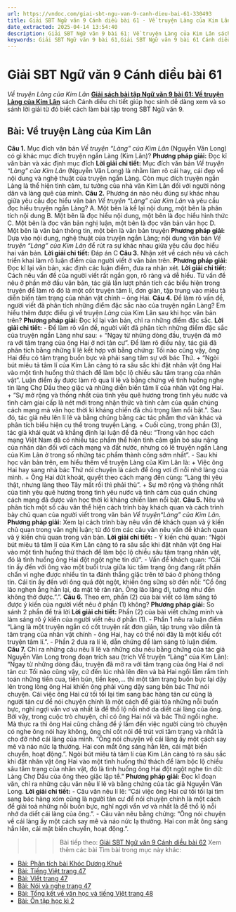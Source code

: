 ```yaml
---
url: https://vndoc.com/giai-sbt-ngu-van-9-canh-dieu-bai-61-330493
title: Giải SBT Ngữ văn 9 Cánh diều bài 61 - Về truyện Làng của Kim Lân - VnDoc.com
date_extracted: 2025-04-14 13:54:40
description: Giải SBT Ngữ văn 9 bài 61: Về truyện Làng của Kim Lân sách Cánh diều có đáp án chi tiết cho các bạn cùng tham khảo.
keywords: Giải SBT Ngữ văn 9 bài 61,Giải SBT Ngữ văn 9 bài 61 Cánh diều,Giải sách bài tập Ngữ văn CD lớp 9,Ngữ văn lớp 9 Cánh diều,giải bài tập ngữ văn lớp 9,bài Về truyện Làng của Kim Lân,giải SBT ngữ văn 9 CD trang 43
---
```


# Giải SBT Ngữ văn 9 Cánh diều bài 61
 _Về truyện Làng của Kim Lân_
[**Giải sách bài tập Ngữ văn 9 bài 61: Về truyện Làng của Kim Lân**](<https://vndoc.com/giai-sbt-ngu-van-9-canh-dieu-bai-61-330493>) sách Cánh diều chi tiết giúp học sinh dễ dàng xem và so sánh lời giải từ đó biết cách làm bài tập trong SBT Ngữ văn 9.
## Bài: Về truyện Làng của Kim Lân
**Câu 1.** Mục đích văn bản _Về truyện “Làng” của Kim Lân_ \(Nguyễn Văn Long\) có gì khác mục đích truyện ngắn Làng \(Kim Lân\)?
**Phương pháp giải:**
Đọc kĩ văn bản và xác định mục đích
**Lời giải chi tiết:**
Mục đích văn bản _Về truyện “Làng” của Kim Lân_ \(Nguyễn Văn Long\) là nhằm làm rõ cái hay, cái đẹp về nội dung và nghệ thuật của truyện ngắn Làng. Còn mục đích truyện ngắn Làng là thể hiện tình cảm, tư tưởng của nhà văn Kim Lân đối với người nông dân và làng quê của mình.
**Câu 2.** Phương án nào nêu đúng sự khác nhau giữa yêu cầu đọc hiểu văn bản _Về truyện “Làng” của Kim Lân_ và yêu cầu đọc hiểu truyện ngắn Làng?
A. Một bên là kể lại nội dung, một bên là phân tích nội dung
B. Một bên là đọc hiểu nội dung, một bên là đọc hiểu hình thức
C. Một bên là đọc văn bản nghị luận, một bên là đọc văn bản văn học
D. Một bên là văn bản thông tin, một bên là văn bản truyện
**Phương pháp giải:**
Dựa vào nội dung, nghệ thuật của truyện ngắn Làng; nội dung văn bản _Về truyện “Làng” của Kim Lân_ để rút ra sự khác nhau giữa yêu cầu đọc hiểu hai văn bản.
**Lời giải chi tiết:**
Đáp án C
**Câu 3.** Nhận xét về cách nêu và cách triển khai làm rõ luận điểm của người viết ở văn bản trên.
**Phương pháp giải:**
Đọc kĩ lại văn bản, xác định các luận điểm, đưa ra nhận xét.
**Lời giải chi tiết:**
Cách nêu vấn đề của người viết rất ngắn gọn, rõ ràng và dễ hiểu. Từ vấn đề nêu ở phần mở đầu văn bản, tác giả lần lượt phân tích các biểu hiện trong truyện để làm rõ đó là một cốt truyện tâm lí, đơn giản, tập trung vào miêu tả diễn biến tâm trạng của nhân vật chính – ông Hai.
**Câu 4.** Để làm rõ vấn đề, người viết đã phân tích những điểm đặc sắc nào của truyện ngắn Làng? Em hiểu thêm được điều gì về truyện _Làng_ của Kim Lân sau khi học văn bản trên?
**Phương pháp giải:**
Đọc kĩ lại văn bản, chỉ ra những điểm đặc sắc.
**Lời giải chi tiết:**
\- Để làm rõ vấn đề, người viết đã phân tích những điểm đặc sắc của truyện ngắn Làng như sau:
\+ “Ngay từ những dòng đầu, truyện đã mở ra với tâm trạng của ông Hai ở nơi tản cư”. Để làm rõ điều này, tác giả đã phân tích bằng những lí lẽ kết hợp với bằng chứng: Tối nào cũng vậy, ông Hai đều có tâm trạng buồn bực và phải sang tâm sự với bác Thứ.
\+ “Ngòi bút miêu tả tâm lí của Kim Lân càng tỏ ra sâu sắc khi đặt nhân vật ông Hai vào một tình huống thử thách để làm bộc lộ chiều sâu tâm trạng của nhân vật”.
Luận điểm ấy được làm rõ qua lí lẽ và bằng chứng về tình huống nghe tin làng Chợ Dầu theo giặc và những diễn biến tâm lí của nhân vật ông Hai.
\+ “Sự mở rộng và thống nhất của tình yêu quê hương trong tình yêu nước và tình cảm giai cấp là nét mới trong nhận thức và tình cảm của quần chúng cách mạng mà văn học thời kì kháng chiến đã chú trọng làm nổi bật.”. Sau đó, tác giả nêu lên lí lẽ và bằng chúng bằng các tác phẩm thơ văn khác và phân tích biểu hiện cụ thể trong truyện Làng.
\+ Cuối cùng, trong phần \(3\), tác giả khái quát và khẳng định lại luận đề đã nêu: “Trong văn học cách mạng Việt Nam đã có nhiều tác phẩm thể hiện tình cảm gắn bó sâu nặng của nhân dân đối với cách mạng và đất nước, nhưng có lẽ truyện ngắn Làng của Kim Lân ở trong số những tác phẩm thành công sớm nhất”.
\- Sau khi học văn bản trên, em hiểu thêm về truyện Làng của Kim Lân là:
\+ Việc ông Hai hay sang nhà bác Thứ nói chuyện là cách để ông vơi đi nỗi nhớ làng của mình.
\+ Ông Hai dứt khoát, quyết theo cách mạng đến cùng: “Làng thì yêu thật, nhưng làng theo Tây mất rồi thì phải thù”.
\+ Sự mở rộng và thống nhất của tình yêu quê hương trong tình yêu nước và tình cảm của quần chúng cách mạng đã được văn học thời kì kháng chiến làm nổi bật.
**Câu 5.** Nêu và phân tích một số câu văn thể hiện cách trình bày khách quan và cách trình bày chủ quan của người viết trong văn bản _Về truyện“Làng” của Kim Lân._
**Phương pháp giải:**
Xem lại cách trình bày nêu vấn đề khách quan và ý kiến chủ quan trong văn nghị luận; từ đó tìm các câu văn nêu vấn đề khách quan và ý kiến chủ quan trong văn bản.
**Lời giải chi tiết:**
\- Ý kiến chủ quan: “Ngòi bút miêu tả tâm lí của Kim Lân càng tỏ ra sâu sắc khi đặt nhân vật ông Hai vào một tình huống thử thách để làm bộc lộ chiều sâu tâm trạng nhân vật, đó là tình huống ông Hai đột ngột nghe tin dữ”.
\- Vấn đề khách quan: “Cái tin ấy đến với ông vào một buổi trưa giữa lúc tâm trạng ông đang rất phấn chấn vì nghe được nhiều tin ta đánh thắng giặc trên tờ báo ở phòng thông tin. Cái tin ấy đến với ông quá đột ngột, khiến ông sững sờ đến nỗi: “Cổ ông lão nghẹn ắng hẳn lại, da mặt tê rân rân. Ông lão lặng đi, tưởng như đến không thở được.”.”.
**Câu 6.** Theo em, phần \(2\) của bài viết có làm sáng tỏ được ý kiến của người viết nêu ở phần \(1\) không?
**Phương pháp giải:**
So sánh 2 phần để trả lời
**Lời giải chi tiết:**
Phần \(2\) của bài viết chứng minh và làm sáng rõ ý kiến của người viết nêu ở phần \(1\).
\- Phần 1 nêu ra luận điểm “Làng là một truyện ngắn có cốt truyện rất đơn giản, tập trung vào diễn tả tâm trạng của nhân vật chính - ông Hai, hay có thể nói đây là một kiểu cốt truyện tâm lí.”.
\- Phần 2 đưa ra lí lẽ, dẫn chứng để làm sáng tỏ luận điểm.
**Câu 7.** Chỉ ra những câu nêu lí lẽ và những câu nêu bằng chứng của tác giả Nguyễn Văn Long trong đoạn trích sau \(trích Về truyện “Làng” của Kim Lân\):
“Ngay từ những dòng đầu, truyện đã mở ra với tâm trạng của ông Hai ở nơi tản cư: Tối nào cũng vậy, cứ đến lúc nhà lên đèn và bà Hai ngồi lầm rầm tính toán những tiền cua, tiền bún, tiền kẹo,... thì một tâm trạng buồn bực lại dậy lên trong lòng ông Hai khiến ông phải vùng dậy sang bên bác Thứ nói chuyện. Cái việc ông Hai cứ tối tối lại tìm sang bác hàng tản cư cũng là người tản cư để nói chuyện chính là một cách để giải tỏa những nỗi buồn bực, nghĩ ngợi vẩn vơ và nhất là để thổ lộ nỗi nhớ da diết cái làng của ông. Bởi vậy, trong cuộc trò chuyện, chỉ có ông Hai nói và bác Thứ ngồi nghe. Mà thực ra thì ông Hai cũng chẳng để ý lắm đến việc người cùng trò chuyện có nghe ông nói hay không, ông chỉ cốt nói để trút vơi tâm trạng và nhất là cho đỡ nhớ cái làng của mình. “Ông nói chuyện về cái làng ấy một cách say mê và náo nức lạ thường. Hai con mắt ông sáng hẳn lên, cái mặt biến chuyển, hoạt động.”.
Ngòi bút miêu tả tâm lí của Kim Lân càng tỏ ra sâu sắc khi đặt nhân vật ông Hai vào một tình huống thử thách để làm bộc lộ chiều sâu tâm trạng của nhân vật, đó là tình huống ông Hai đột ngột nghe tin dữ: Làng Chợ Dầu của ông theo giặc lập tề.”
**Phương pháp giải:**
Đọc kĩ đoạn văn, chỉ ra những câu văn nêu lí lẽ và bằng chứng của tác giả Nguyễn Văn Long.
**Lời giải chi tiết:**
\- Câu văn nêu lí lẽ: “Cái việc ông Hai cứ tối tối lại tìm sang bác hàng xóm cũng là người tản cư để nói chuyện chính là một cách để giải toả những nỗi buồn bực, nghĩ ngợi vẩn vơ và nhất là để thổ lộ nỗi nhớ da diết cái làng của ông.”.
\- Câu văn nêu bằng chứng: “Ông nói chuyện về cái làng ấy một cách say mê và náo nức lạ thường. Hai con mắt ông sáng hẳn lên, cái mặt biến chuyển, hoạt động.”.
>>> Bài tiếp theo: [Giải SBT Ngữ văn 9 Cánh diều bài 62](<https://vndoc.com/giai-sbt-ngu-van-9-canh-dieu-bai-62-330494>)
Xem thêm các bài Tìm bài trong mục này khác:
  * [Bài: Phân tích bài Khóc Dương Khuê](</giai-sbt-ngu-van-9-canh-dieu-bai-62-330494>)
  * [Bài: Tiếng Việt trang 47](</giai-sbt-ngu-van-9-canh-dieu-bai-63-330495>)
  * [Bài: Viết trang 47](</giai-sbt-ngu-van-9-canh-dieu-bai-64-330496>)
  * [Bài: Nói và nghe trang 47](</giai-sbt-ngu-van-9-canh-dieu-bai-65-330499>)
  * [Bài: Tổng kết về văn học và tiếng Việt trang 48](</giai-sbt-ngu-van-9-canh-dieu-bai-66-330500>)
  * [Bài: Ôn tập học kì 2](</giai-sbt-ngu-van-9-canh-dieu-bai-67-330501>)

